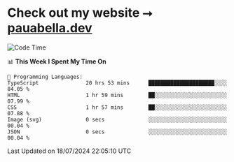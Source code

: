# Check out my website ⭢ [pauabella.dev](https://pauabella.dev)

<!--START_SECTION:waka-->
![Code Time](http://img.shields.io/badge/Code%20Time-3%2C574%20hrs%2056%20mins-blue)

📊 **This Week I Spent My Time On** 

```text
💬 Programming Languages: 
TypeScript               20 hrs 53 mins      █████████████████████░░░░   84.05 % 
HTML                     1 hr 59 mins        ██░░░░░░░░░░░░░░░░░░░░░░░   07.99 % 
CSS                      1 hr 57 mins        ██░░░░░░░░░░░░░░░░░░░░░░░   07.88 % 
Image (svg)              0 secs              ░░░░░░░░░░░░░░░░░░░░░░░░░   00.04 % 
JSON                     0 secs              ░░░░░░░░░░░░░░░░░░░░░░░░░   00.04 % 
```


 Last Updated on 18/07/2024 22:05:10 UTC
<!--END_SECTION:waka-->
